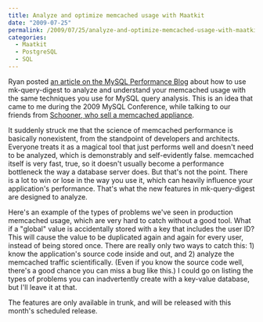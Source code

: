 ```yaml
---
title: Analyze and optimize memcached usage with Maatkit
date: "2009-07-25"
permalink: /2009/07/25/analyze-and-optimize-memcached-usage-with-maatkit/
categories:
  - Maatkit
  - PostgreSQL
  - SQL
---
```

Ryan posted [an article on the MySQL Performance Blog][1] about how to use mk-query-digest to analyze and understand your memcached usage with the same techniques you use for MySQL query analysis. This is an idea that came to me during the 2009 MySQL Conference, while talking to our friends from [Schooner, who sell a memcached appliance][2].

It suddenly struck me that the science of memcached performance is basically nonexistent, from the standpoint of developers and architects. Everyone treats it as a magical tool that just performs well and doesn't need to be analyzed, which is demonstrably and self-evidently false. memcached itself is very fast, true, so it doesn't usually become a performance bottleneck the way a database server does. But that's not the point. There is a lot to win or lose in the way you use it, which can heavily influence your application's performance. That's what the new features in mk-query-digest are designed to analyze.

Here's an example of the types of problems we've seen in production memcached usage, which are very hard to catch without a good tool. What if a "global" value is accidentally stored with a key that includes the user ID? This will cause the value to be duplicated again and again for every user, instead of being stored once. There are really only two ways to catch this: 1) know the application's source code inside and out, and 2) analyze the memcached traffic scientifically. (Even if you know the source code well, there's a good chance you can miss a bug like this.) I could go on listing the types of problems you can inadvertently create with a key-value database, but I'll leave it at that.

The features are only available in trunk, and will be released with this month's scheduled release.

 [1]: http://www.mysqlperformanceblog.com/2009/07/24/maatkit-now-supports-memcached/
 [2]: http://www.schoonerinfotech.com/
